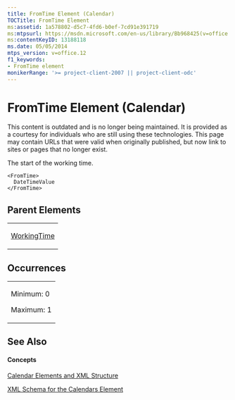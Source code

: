 ```yaml
---
title: FromTime Element (Calendar)
TOCTitle: FromTime Element
ms:assetid: 1a578802-d5c7-4fd6-b0ef-7cd91e391719
ms:mtpsurl: https://msdn.microsoft.com/en-us/library/Bb968425(v=office.12)
ms:contentKeyID: 13188118
ms.date: 05/05/2014
mtps_version: v=office.12
f1_keywords:
- FromTime element
monikerRange: '>= project-client-2007 || project-client-odc'
---
```


# FromTime Element (Calendar)

This content is outdated and is no longer being maintained. It is provided as a courtesy for individuals who are still using these technologies. This page may contain URLs that were valid when originally published, but now link to sites or pages that no longer exist.

The start of the working time.

    <FromTime>
      DateTimeValue
    </FromTime>

## Parent Elements

<table>
<colgroup>
<col style="width: 100%" />
</colgroup>
<tbody>
<tr class="odd">
<td><p><a href="bb968585(v=office.12).md">WorkingTime</a></p></td>
</tr>
</tbody>
</table>

## Occurrences

<table>
<colgroup>
<col style="width: 100%" />
</colgroup>
<tbody>
<tr class="odd">
<td><p>Minimum: 0</p>
<p>Maximum: 1</p></td>
</tr>
</tbody>
</table>

## See Also

#### Concepts

[Calendar Elements and XML Structure](bb968563\(v=office.12\).md)

[XML Schema for the Calendars Element](bb968557\(v=office.12\).md)

